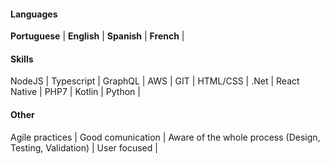 #### Languages

**Portuguese** | <i class="full"></i> <i class="full"></i> <i class="full"></i>
**English** | <i class="full"></i> <i class="full"></i> <i class="full"></i>
**Spanish** | <i class="full"></i> <i class="empty"></i> <i class="empty"></i>
**French** | <i class="full"></i> <i class="empty"></i> <i class="empty"></i>

#### Skills

NodeJS | <i class="full"></i> <i class="full"></i> <i class="full"></i> <i class="full"></i> <i class="empty"></i>
Typescript | <i class="full"></i> <i class="full"></i> <i class="full"></i> <i class="full"></i> <i class="empty"></i>
GraphQL | <i class="full"></i> <i class="full"></i> <i class="empty"></i> <i class="empty"></i> <i class="empty"></i>
AWS | <i class="full"></i> <i class="full"></i> <i class="full"></i> <i class="empty"></i> <i class="empty"></i>
GIT | <i class="full"></i> <i class="full"></i> <i class="full"></i> <i class="full"></i> <i class="empty"></i>
HTML/CSS | <i class="full"></i> <i class="full"></i> <i class="full"></i> <i class="full"></i> <i class="empty"></i>
.Net | <i class="full"></i> <i class="full"></i> <i class="empty"></i> <i class="empty"></i> <i class="empty"></i>
React Native | <i class="full"></i> <i class="full"></i> <i class="full"></i> <i class="empty"></i> <i class="empty"></i>
PHP7 | <i class="full"></i> <i class="full"></i> <i class="full"></i> <i class="empty"></i> <i class="empty"></i>
Kotlin | <i class="full"></i> <i class="full"></i> <i class="empty"></i> <i class="empty"></i> <i class="empty"></i>
Python | <i class="full"></i> <i class="empty"></i> <i class="empty"></i> <i class="empty"></i> <i class="empty"></i>

#### Other

Agile practices |
Good comunication |
Aware of the whole process (Design, Testing, Validation) |
User focused |

